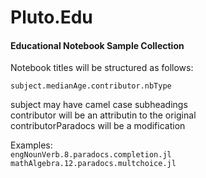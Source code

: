 # Pluto.Edu
#### Educational Notebook Sample Collection

Notebook titles will be structured as follows:  

`subject.medianAge.contributor.nbType`

  subject may have camel case subheadings  
  contributor will be an attributin to the original  
  contributorParadocs will be a modification  
  
 Examples:  
`engNounVerb.8.paradocs.completion.jl`  
`mathAlgebra.12.paradocs.multchoice.jl`  
